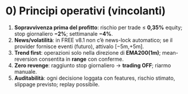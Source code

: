 # 0) Principi operativi (vincolanti)
1. **Sopravvivenza prima del profitto**: rischio per trade ≤ **0,35%** equity; stop giornaliero **−2%**; settimanale **−4%**.
2. **News/volatilità**: in FREE v8.1 non c’è news-lock automatico; se il provider fornisce eventi (futuro), attivalo [−5m,+5m].
3. **Trend first**: operazioni solo nella direzione di **EMA200(1m)**; mean-reversion consentita in **range** con conferme.
4. **Zero revenge**: raggiunto stop giornaliero → **trading OFF**; riarmo manuale.
5. **Auditabilità**: ogni decisione loggata con features, rischio stimato, slippage previsto; replay possibile.
